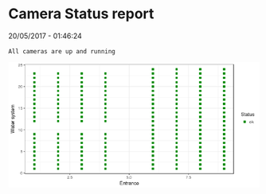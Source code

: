 Camera Status report
================
20/05/2017 - 01:46:24

    All cameras are up and running

![](camreport_files/figure-markdown_github/unnamed-chunk-2-1.png)
